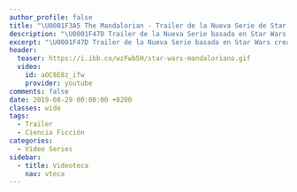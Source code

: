 ```yaml
---
author_profile: false
title: "\U0001F3A5 The Mandalorian - Trailer de la Nueva Serie de Star Wars"
description: "\U0001F47D Trailer de la Nueva Serie basada en Star Wars creada por Disney: The Mandalorian"
excerpt: "\U0001F47D Trailer de la Nueva Serie basada en Star Wars creada por Disney: The Mandalorian"
header:
  teaser: https://i.ibb.co/wzFwb5H/star-wars-mandaloriano.gif
  video:
    id: aOC8E8z_ifw
    provider: youtube
comments: false
date: 2019-08-29 00:00:00 +0200
classes: wide
tags:
  - Trailer
  - Ciencia Ficción
categories:
  - Vídeo Series
sidebar:
  - title: Videoteca
    nav: vteca
---
```


